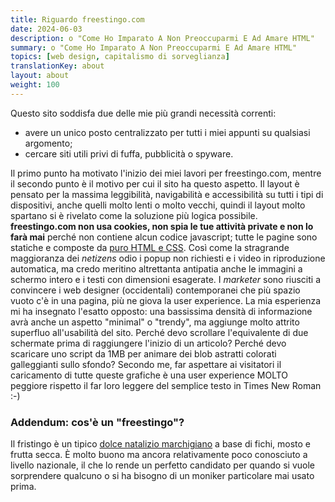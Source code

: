 ```yaml
---
title: Riguardo freestingo.com
date: 2024-06-03
description: o "Come Ho Imparato A Non Preoccuparmi E Ad Amare HTML"
summary: o "Come Ho Imparato A Non Preoccuparmi E Ad Amare HTML"
topics: [web design, capitalismo di sorveglianza]
translationKey: about
layout: about
weight: 100
---
```


Questo sito soddisfa due delle mie più grandi necessità correnti:

- avere un unico posto centralizzato per tutti i miei appunti su qualsiasi argomento;
- cercare siti utili privi di fuffa, pubblicità o spyware.

Il primo punto ha motivato l'inizio dei miei lavori per freestingo.com, mentre il secondo punto è il
motivo per cui il sito ha questo aspetto. Il layout è pensato per la massima leggibilità,
navigabilità e accessibilità su tutti i tipi di dispositivi, anche quelli molto lenti o molto
vecchi, quindi il layout molto spartano si è rivelato come la soluzione più logica possibile.
**freestingo.com non usa cookies, non spia le tue attività private e non lo farà mai** perché non
contiene alcun codice javascript; tutte le pagine sono statiche e composte da [puro HTML e
CSS](https://github.com/freestingo/freestingo-com "'freestingo-com' su GitHub"). Così come la
stragrande maggioranza dei _netizens_ odio i popup non richiesti e i video in riproduzione
automatica, ma credo meritino altrettanta antipatia anche le immagini a schermo intero e i testi con
dimensioni esagerate. I _marketer_ sono riusciti a convincere i web designer (occidentali)
contemporanei che più spazio vuoto c'è in una pagina, più ne giova la user experience. La mia
esperienza mi ha insegnato l'esatto opposto: una bassissima densità di informazione avrà anche un
aspetto "minimal" o "trendy", ma aggiunge molto attrito superfluo all'usabilità del sito. Perché
devo scrollare l'equivalente di due schermate prima di raggiungere l'inizio di un articolo? Perché
devo scaricare uno script da 1MB per animare dei blob astratti colorati galleggianti sullo sfondo?
Secondo me, far aspettare ai visitatori il caricamento di tutte queste grafiche è una user
experience MOLTO peggiore rispetto il far loro leggere del semplice testo in Times New Roman :-)

### Addendum: cos'è un "freestingo"?

Il fristingo è un tipico [dolce natalizio marchigiano](https://www.atuttagola.com/firstingo-o-bostrengo-dolce-tipico-marchigiano/ "ricetta del fristingo")
a base di fichi, mosto e frutta secca. È molto buono ma ancora relativamente poco conosciuto a livello
nazionale, il che lo rende un perfetto candidato per quando si vuole sorprendere qualcuno o si ha bisogno
di un moniker particolare mai usato prima.
